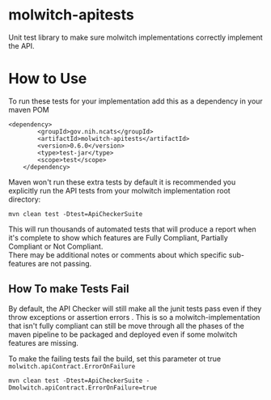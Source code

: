 # molwitch-apitests

Unit test library to make sure molwitch implementations correctly
implement the API.

# How to Use
To run these tests for your implementation add this as a dependency in your maven POM

    <dependency>
            <groupId>gov.nih.ncats</groupId>
            <artifactId>molwitch-apitests</artifactId>
            <version>0.6.0</version>
            <type>test-jar</type>
            <scope>test</scope>
        </dependency>


Maven won't run these extra tests by default it is recommended you explicitly run the API tests
from your molwitch implementation root directory:

`mvn clean test -Dtest=ApiCheckerSuite`

This will run thousands of automated tests that will produce a report when it's
 complete to show which features are Fully Compliant, Partially Compliant or Not Compliant.  
 There may be additional notes or comments about which specific sub-features are not passing.
 
 ## How To make Tests Fail
 By default, the API Checker will still make all the junit tests pass
 even if they throw exceptions or assertion errors .  This is so a molwitch-implementation
 that isn't fully compliant can still be move through all the phases of the maven pipeline
 to be packaged and deployed even if some molwitch features are missing.
 
 To make the failing tests fail the build, set this parameter ot true `molwitch.apiContract.ErrorOnFailure`
 
 ```
 mvn clean test -Dtest=ApiCheckerSuite -Dmolwitch.apiContract.ErrorOnFailure=true
``` 